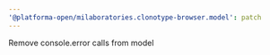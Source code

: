```yaml
---
'@platforma-open/milaboratories.clonotype-browser.model': patch
---
```


Remove console.error calls from model
